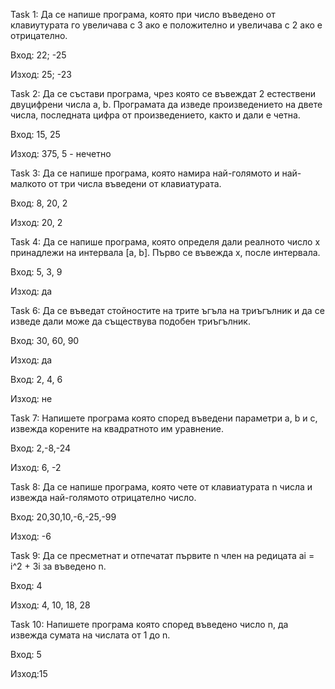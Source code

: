 Task 1: Да се напише програма, която при число въведено от клавиутурата го увеличава с 3 ако е положително и увеличава с 2 ако е отрицателно.

Вход: 22; -25

Изход: 25; -23

Task 2: Да се състави програма, чрез която се въвеждат 2 естествени двуцифрени числа a, b. Програмата да изведе произведението на двете числа, последната цифра от произведението, както и дали е четна.

Вход: 15, 25

Изход: 375, 5 - нечетно

Task 3: Да се напише програма, която намира най-голямото и най-малкото от три числа въведени от клавиатурата.

Вход: 8, 20, 2 

Изход: 20, 2

Task 4: Да се напише програма, която определя дали реалното число x принадлежи на интервала [a, b]. Първо се въвежда x, после интервала.

Вход: 5, 3, 9

Изход: да

Task 6: Да се въведат стойностите на трите ъгъла на триъгълник и да се изведе дали може да съществува подобен триъгълник.

Вход: 30, 60, 90   

Изход: да

Вход:  2, 4, 6   

Изход: не

Task 7: Напишете програма която според въведени параметри a, b и c, извежда корените на квадратното им уравнение.

Вход: 2,-8,-24

Изход: 6, -2

Task 8: Да се напише програма, която чете от клавиатурата n числа и извежда най-голямото отрицателно число.

Вход: 20,30,10,-6,-25,-99

Изход: -6

Task 9: Да се пресметнат и отпечатат първите n член на редицата ai = i^2 + 3i за въведено n.

Вход: 4

Изход: 4, 10, 18, 28

Task 10: Напишете програма която според въведено число n, да извежда сумата на числата от 1 до n.

Вход: 5

Изход:15

